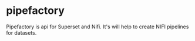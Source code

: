 # pipefactory
Pipefactory is api for Superset and Nifi. It's will help to create NIFI pipelines for datasets. 
